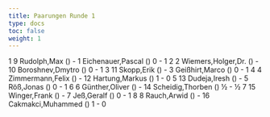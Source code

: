 ```yaml
---
title: Paarungen Runde 1
type: docs
toc: false
weight: 1
---
```

<runde>
1	9	Rudolph,Max		()	-	1	Eichenauer,Pascal		()	0	-	1	 
2	2	Wiemers,Holger,Dr.		()	-	10	Boroshnev,Dmytro		()	0	-	1	 
3	11	Skopp,Erik		()	-	3	Geißhirt,Marco		()	0	-	1	 
4	4	Zimmermann,Felix		()	-	12	Hartung,Markus		()	1	-	0	 
5	13	Dudeja,Iresh		()	-	5	Röß,Jonas		()	0	-	1	 
6	6	Günther,Oliver		()	-	14	Scheidig,Thorben		()	½	-	½	 
7	15	Winger,Frank		()	-	7	Jeß,Geralf		()	0	-	1	 
8	8	Rauch,Arwid		()	-	16	Cakmakci,Muhammed		()	1	-	0	 
</runde>